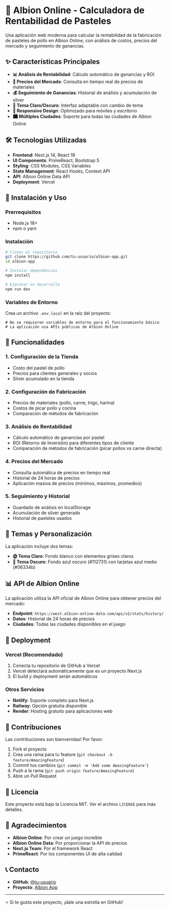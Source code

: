 # 🥧 Albion Online - Calculadora de Rentabilidad de Pasteles

Una aplicación web moderna para calcular la rentabilidad de la fabricación de pasteles de pollo en Albion Online, con análisis de costos, precios del mercado y seguimiento de ganancias.

## ✨ Características Principales

- **📊 Análisis de Rentabilidad**: Cálculo automático de ganancias y ROI
- **🏪 Precios del Mercado**: Consulta en tiempo real de precios de materiales
- **💰 Seguimiento de Ganancias**: Historial de análisis y acumulación de silver
- **🌙 Tema Claro/Oscuro**: Interfaz adaptable con cambio de tema
- **📱 Responsive Design**: Optimizado para móviles y escritorio
- **🏙️ Múltiples Ciudades**: Soporte para todas las ciudades de Albion Online

## 🛠️ Tecnologías Utilizadas

- **Frontend**: Next.js 14, React 18
- **UI Components**: PrimeReact, Bootstrap 5
- **Styling**: CSS Modules, CSS Variables
- **State Management**: React Hooks, Context API
- **API**: Albion Online Data API
- **Deployment**: Vercel

## 🚀 Instalación y Uso

### Prerrequisitos
- Node.js 18+ 
- npm o yarn

### Instalación
```bash
# Clonar el repositorio
git clone https://github.com/tu-usuario/albion-app.git
cd albion-app

# Instalar dependencias
npm install

# Ejecutar en desarrollo
npm run dev
```

### Variables de Entorno
Crea un archivo `.env.local` en la raíz del proyecto:
```env
# No se requieren variables de entorno para el funcionamiento básico
# La aplicación usa APIs públicas de Albion Online
```

## 📱 Funcionalidades

### 1. **Configuración de la Tienda**
- Costo del pastel de pollo
- Precios para clientes generales y socios
- Silver acumulado en la tienda

### 2. **Configuración de Fabricación**
- Precios de materiales (pollo, carne, trigo, harina)
- Costos de picar pollo y cocina
- Comparación de métodos de fabricación

### 3. **Análisis de Rentabilidad**
- Cálculo automático de ganancias por pastel
- ROI (Retorno de Inversión) para diferentes tipos de cliente
- Comparación de métodos de fabricación (picar pollos vs carne directa)

### 4. **Precios del Mercado**
- Consulta automática de precios en tiempo real
- Historial de 24 horas de precios
- Aplicación masiva de precios (mínimos, máximos, promedios)

### 5. **Seguimiento y Historial**
- Guardado de análisis en localStorage
- Acumulación de silver generado
- Historial de pasteles usados

## 🎨 Temas y Personalización

La aplicación incluye dos temas:
- **🌞 Tema Claro**: Fondo blanco con elementos grises claros
- **🌙 Tema Oscuro**: Fondo azul oscuro (#112731) con tarjetas azul medio (#06334b)

## 📊 API de Albion Online

La aplicación utiliza la API oficial de Albion Online para obtener precios del mercado:
- **Endpoint**: `https://west.albion-online-data.com/api/v2/stats/history/`
- **Datos**: Historial de 24 horas de precios
- **Ciudades**: Todas las ciudades disponibles en el juego

## 🚀 Deployment

### Vercel (Recomendado)
1. Conecta tu repositorio de GitHub a Vercel
2. Vercel detectará automáticamente que es un proyecto Next.js
3. El build y deployment serán automáticos

### Otros Servicios
- **Netlify**: Soporte completo para Next.js
- **Railway**: Opción gratuita disponible
- **Render**: Hosting gratuito para aplicaciones web

## 🤝 Contribuciones

Las contribuciones son bienvenidas! Por favor:
1. Fork el proyecto
2. Crea una rama para tu feature (`git checkout -b feature/AmazingFeature`)
3. Commit tus cambios (`git commit -m 'Add some AmazingFeature'`)
4. Push a la rama (`git push origin feature/AmazingFeature`)
5. Abre un Pull Request

## 📄 Licencia

Este proyecto está bajo la Licencia MIT. Ver el archivo `LICENSE` para más detalles.

## 🙏 Agradecimientos

- **Albion Online**: Por crear un juego increíble
- **Albion Online Data**: Por proporcionar la API de precios
- **Next.js Team**: Por el framework React
- **PrimeReact**: Por los componentes UI de alta calidad

## 📞 Contacto

- **GitHub**: [@tu-usuario](https://github.com/tu-usuario)
- **Proyecto**: [Albion App](https://github.com/tu-usuario/albion-app)

---

⭐ Si te gusta este proyecto, ¡dale una estrella en GitHub!
